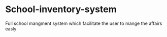 # School-inventory-system
Full school mangment system which facilitate the user to mange the affairs easly
